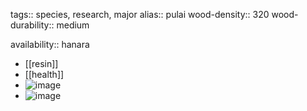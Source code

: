 tags:: species, research, major
alias:: pulai
wood-density:: 320
wood-durability:: medium

availability:: hanara

- [[resin]]
- [[health]]
- ![image](https://ipfs.io/ipfs/QmYMoGwqW5QjoRdxzT7MkjpeKK5jYLjDiWLRn4hm2Jq295)
- ![image](https://ipfs.io/ipfs/QmcTmtWCt78dJafWPqq2HwJtDoTp1HrQ89k4JA8VNhTZ67)